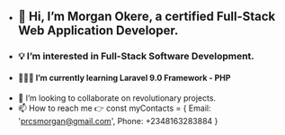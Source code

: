 - ## 👋 Hi, I’m Morgan Okere, a certified Full-Stack Web Application Developer.
- ### 💡 I’m interested in Full-Stack Software Development.
- #### 👨🏻‍💻 I’m currently learning Laravel 9.0 Framework - PHP
- 🤝 I’m looking to collaborate on revolutionary projects.
- 📫 How to reach me 👉 const myContacts = { Email: 'prcsmorgan@gmail.com', Phone: +2348163283884 }

<!---
realmorgan/realmorgan is a ✨ special ✨ repository because its `README.md` (this file) appears on your GitHub profile.
You can click the Preview link to take a look at your changes.
--->
